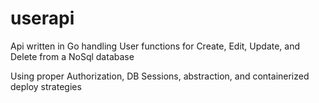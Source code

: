 # userapi

Api written in Go handling User functions for Create, Edit, Update, and Delete from a NoSql database

Using proper Authorization, DB Sessions, abstraction, and containerized deploy strategies
